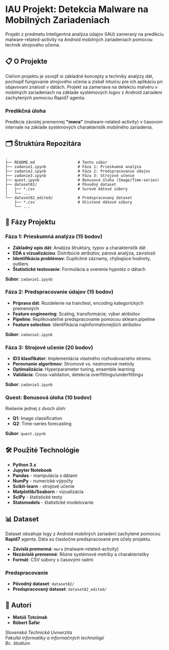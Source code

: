 # IAU Projekt: Detekcia Malware na Mobilných Zariadeniach

Projekt z predmetu Inteligentná analýza údajov (IAU) zameraný na predikciu malware-related-activity na Android mobilných zariadeniach pomocou techník strojového učenia.

## 📋 O Projekte

Cieľom projektu je osvojiť si základné koncepty a techniky analýzy dát, pochopiť fungovanie strojového učenia a získať intuíciu pre ich aplikáciu pri objavovaní znalostí v dátách. Projekt sa zameriava na detekciu malvéru v mobilných zariadeniach na základe systémových logov z Android zariadení zachytených pomocou Rapid7 agenta.

### Predikčná úloha
Predikcia závislej premennej **"mwra"** (malware-related-activity) v časovom intervale na základe systémových charakteristík mobilného zariadenia.

## 🗂️ Štruktúra Repozitára

```
.
├── README.md                   # Tento súbor
├── zadanie1.ipynb              # Fáza 1: Prieskumná analýza
├── zadanie2.ipynb              # Fáza 2: Predspracovanie údajov  
├── zadanie3.ipynb              # Fáza 3: Strojové učenie
├── quest.ipynb                 # Bonusová úloha (Image/Time-series)
├── dataset82/                  # Pôvodný dataset
│   ├── *.csv                   # Surové dátové súbory
│   └── ...
└── dataset82_edited/           # Predspracovaný dataset
    ├── *.csv                   # Očistené dátové súbory
    └── ...
```

## 🚀 Fázy Projektu

### Fáza 1: Prieskumná analýza (15 bodov)
- **Základný opis dát**: Analýza štruktúry, typov a charakteristík dát
- **EDA s vizualizáciou**: Distribúcie atribútov, párová analýza, závislosti
- **Identifikácia problémov**: Duplicitné záznamy, chýbajúce hodnoty, outliers
- **Štatistické testovanie**: Formulácia a overenie hypotéz o dátach

**Súbor**: `zadanie1.ipynb`

### Fáza 2: Predspracovanie údajov (15 bodov)  
- **Príprava dát**: Rozdelenie na train/test, encoding kategorických premenných
- **Feature engineering**: Scaling, transformácie, výber atribútov
- **Pipeline**: Replikovateľné predspracovanie pomocou sklearn.pipeline
- **Feature selection**: Identifikácia najinformatívnejších atribútov

**Súbor**: `zadanie2.ipynb`

### Fáza 3: Strojové učenie (20 bodov)
- **ID3 klasifikátor**: Implementácia vlastného rozhodovacieho stromu
- **Porovnanie algoritmov**: Stromové vs. nestromové metódy
- **Optimalizácia**: Hyperparameter tuning, ensemble learning
- **Validácia**: Cross-validation, detekcia overfittingu/underfittingu

**Súbor**: `zadanie3.ipynb`

### Quest: Bonusová úloha (10 bodov)
Riešenie jednej z dvoch úloh:
- **Q1**: Image classification
- **Q2**: Time-series forecasting

**Súbor**: `quest.ipynb`

## 🛠️ Použité Technológie

- **Python 3.x**
- **Jupyter Notebook**
- **Pandas** - manipulácia s dátami
- **NumPy** - numerické výpočty  
- **Scikit-learn** - strojové učenie
- **Matplotlib/Seaborn** - vizualizácia
- **SciPy** - štatistické testy
- **Statsmodels** - štatistické modelovanie

## 📊 Dataset

Dataset obsahuje logy z Android mobilných zariadení zachytené pomocou **Rapid7** agenta. Dáta sú čiastočne predspracované pre účely projektu.

- **Závislá premenná**: `mwra` (malware-related-activity)
- **Nezávislé premenné**: Rôzne systémové metriky a charakteristiky
- **Formát**: CSV súbory s časovými radmi

### Predspracovanie
- **Pôvodný dataset**: `dataset82/`
- **Predspracovaný dataset**: `dataset82_edited/`

## 👥 Autori

- **Matúš Totcimak**
- **Róbert Šafár**

*Slovenská Technická Uviverzita*  
*Fakulta informatiky a informačných technológií*  
*Bc. štúdium*
